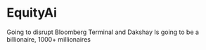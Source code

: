 # EquityAi
Going to disrupt Bloomberg Terminal and Dakshay Is going to be a billionaire, 1000+ millionaires 
